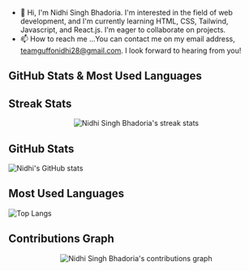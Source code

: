 - 👋 Hi, I'm Nidhi Singh Bhadoria. I'm interested in the field of web development, and I'm currently learning HTML, CSS, Tailwind, Javascript, and React.js. I'm eager to collaborate on projects.
- 📫 How to reach me ...You can contact me on my email address, teamguffonidhi28@gmail.com. I look forward to hearing from you!
## GitHub Stats & Most Used Languages

## Streak Stats
<p align="center">
  <img src="https://github-readme-streak-stats.herokuapp.com/?user=Nidhi28fg&theme=dark&hide_border=true" alt="Nidhi Singh Bhadoria's streak stats" />
</p>

## GitHub Stats
![Nidhi's GitHub stats](https://github-readme-stats.vercel.app/api?username=Nidhi28fg&show_icons=true&count_private=true&theme=radical)

## Most Used Languages
![Top Langs](https://github-readme-stats.vercel.app/api/top-langs/?username=Nidhi28fg&layout=compact&theme=radical)




## Contributions Graph
<div align="center">
  <img src="https://activity-graph.herokuapp.com/graph?username=Nidhi28fg&theme=react-dark" alt="Nidhi Singh Bhadoria's contributions graph" />
</div>
